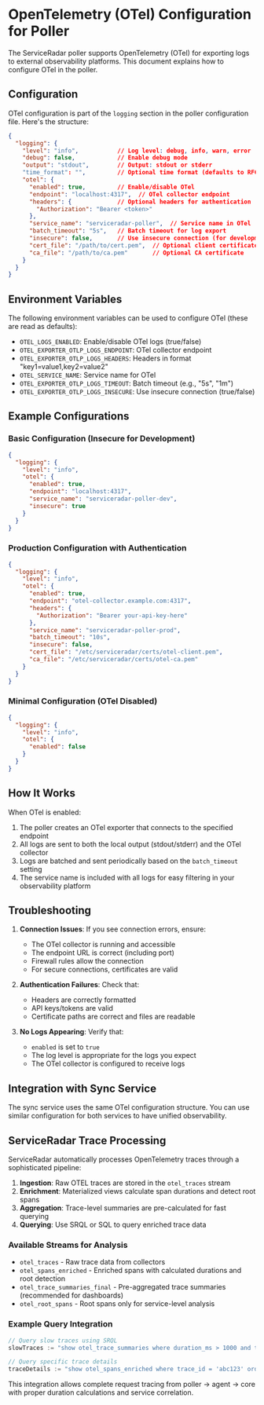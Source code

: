 # OpenTelemetry (OTel) Configuration for Poller

The ServiceRadar poller supports OpenTelemetry (OTel) for exporting logs to external observability platforms. This document explains how to configure OTel in the poller.

## Configuration

OTel configuration is part of the `logging` section in the poller configuration file. Here's the structure:

```json
{
  "logging": {
    "level": "info",           // Log level: debug, info, warn, error
    "debug": false,            // Enable debug mode
    "output": "stdout",        // Output: stdout or stderr
    "time_format": "",         // Optional time format (defaults to RFC3339)
    "otel": {
      "enabled": true,         // Enable/disable OTel
      "endpoint": "localhost:4317",  // OTel collector endpoint
      "headers": {             // Optional headers for authentication
        "Authorization": "Bearer <token>"
      },
      "service_name": "serviceradar-poller",  // Service name in OTel
      "batch_timeout": "5s",   // Batch timeout for log export
      "insecure": false,       // Use insecure connection (for development)
      "cert_file": "/path/to/cert.pem",  // Optional client certificate
      "ca_file": "/path/to/ca.pem"       // Optional CA certificate
    }
  }
}
```

## Environment Variables

The following environment variables can be used to configure OTel (these are read as defaults):

- `OTEL_LOGS_ENABLED`: Enable/disable OTel logs (true/false)
- `OTEL_EXPORTER_OTLP_LOGS_ENDPOINT`: OTel collector endpoint
- `OTEL_EXPORTER_OTLP_LOGS_HEADERS`: Headers in format "key1=value1,key2=value2"
- `OTEL_SERVICE_NAME`: Service name for OTel
- `OTEL_EXPORTER_OTLP_LOGS_TIMEOUT`: Batch timeout (e.g., "5s", "1m")
- `OTEL_EXPORTER_OTLP_LOGS_INSECURE`: Use insecure connection (true/false)

## Example Configurations

### Basic Configuration (Insecure for Development)

```json
{
  "logging": {
    "level": "info",
    "otel": {
      "enabled": true,
      "endpoint": "localhost:4317",
      "service_name": "serviceradar-poller-dev",
      "insecure": true
    }
  }
}
```

### Production Configuration with Authentication

```json
{
  "logging": {
    "level": "info",
    "otel": {
      "enabled": true,
      "endpoint": "otel-collector.example.com:4317",
      "headers": {
        "Authorization": "Bearer your-api-key-here"
      },
      "service_name": "serviceradar-poller-prod",
      "batch_timeout": "10s",
      "insecure": false,
      "cert_file": "/etc/serviceradar/certs/otel-client.pem",
      "ca_file": "/etc/serviceradar/certs/otel-ca.pem"
    }
  }
}
```

### Minimal Configuration (OTel Disabled)

```json
{
  "logging": {
    "level": "info",
    "otel": {
      "enabled": false
    }
  }
}
```

## How It Works

When OTel is enabled:

1. The poller creates an OTel exporter that connects to the specified endpoint
2. All logs are sent to both the local output (stdout/stderr) and the OTel collector
3. Logs are batched and sent periodically based on the `batch_timeout` setting
4. The service name is included with all logs for easy filtering in your observability platform

## Troubleshooting

1. **Connection Issues**: If you see connection errors, ensure:
   - The OTel collector is running and accessible
   - The endpoint URL is correct (including port)
   - Firewall rules allow the connection
   - For secure connections, certificates are valid

2. **Authentication Failures**: Check that:
   - Headers are correctly formatted
   - API keys/tokens are valid
   - Certificate paths are correct and files are readable

3. **No Logs Appearing**: Verify that:
   - `enabled` is set to `true`
   - The log level is appropriate for the logs you expect
   - The OTel collector is configured to receive logs

## Integration with Sync Service

The sync service uses the same OTel configuration structure. You can use similar configuration for both services to have unified observability.

## ServiceRadar Trace Processing

ServiceRadar automatically processes OpenTelemetry traces through a sophisticated pipeline:

1. **Ingestion**: Raw OTEL traces are stored in the `otel_traces` stream
2. **Enrichment**: Materialized views calculate span durations and detect root spans
3. **Aggregation**: Trace-level summaries are pre-calculated for fast querying
4. **Querying**: Use SRQL or SQL to query enriched trace data

### Available Streams for Analysis

- `otel_traces` - Raw trace data from collectors
- `otel_spans_enriched` - Enriched spans with calculated durations and root detection
- `otel_trace_summaries_final` - Pre-aggregated trace summaries (recommended for dashboards)
- `otel_root_spans` - Root spans only for service-level analysis

### Example Query Integration

```go
// Query slow traces using SRQL
slowTraces := "show otel_trace_summaries where duration_ms > 1000 and timestamp >= now() - interval 1 hour"

// Query specific trace details
traceDetails := "show otel_spans_enriched where trace_id = 'abc123' order by start_time_unix_nano"
```

This integration allows complete request tracing from poller → agent → core with proper duration calculations and service correlation.